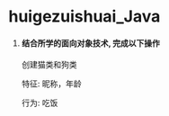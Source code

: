 # huigezuishuai_Java

1. #### 结合所学的面向对象技术, 完成以下操作

   创建猫类和狗类

   特征: 昵称，年龄

   行为: 吃饭

   ```
   
   ```

   